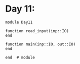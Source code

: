 # Day 11:

``` {.julia file=src/day11.jl}
module Day11

function read_input(inp::IO)
end

function main(inp::IO, out::IO)
end

end  # module
```
